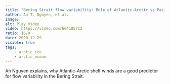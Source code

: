```yaml
---
title: "Bering Strait flow variability: Role of Atlantic-Arctic vs Pacific sectors?"
author: An T. Nguyen, et al.
image:
alt: Play Video
video: https://vimeo.com/664185712
ratio: 16/9
date: 2020-12-29
visible: true
tags:
    - arctic_ice
    - arctic_ocean
---
```

An Nguyen explains, why Atlantic-Arctic shelf winds are a good predictor for flow variability in the Bering Strait. 
